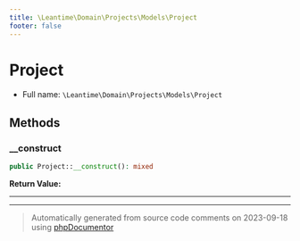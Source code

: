 ```yaml
---
title: \Leantime\Domain\Projects\Models\Project
footer: false
---
```


# Project





* Full name: `\Leantime\Domain\Projects\Models\Project`



## Methods

### __construct



```php
public Project::__construct(): mixed
```









**Return Value:**





---


---
> Automatically generated from source code comments on 2023-09-18 using [phpDocumentor](http://www.phpdoc.org/)
